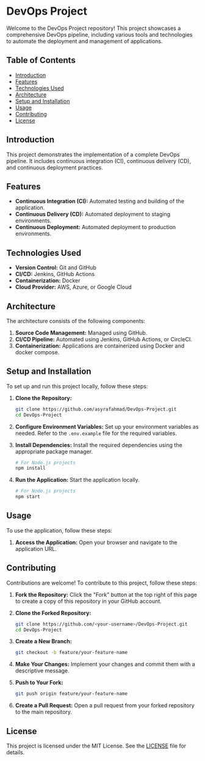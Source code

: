 # DevOps Project

Welcome to the DevOps Project repository! This project showcases a comprehensive DevOps pipeline, including various tools and technologies to automate the deployment and management of applications.

## Table of Contents

- [Introduction](#introduction)
- [Features](#features)
- [Technologies Used](#technologies-used)
- [Architecture](#architecture)
- [Setup and Installation](#setup-and-installation)
- [Usage](#usage)
- [Contributing](#contributing)
- [License](#license)

## Introduction

This project demonstrates the implementation of a complete DevOps pipeline. It includes continuous integration (CI), continuous delivery (CD), and continuous deployment practices.

## Features

- **Continuous Integration (CI):** Automated testing and building of the application.
- **Continuous Delivery (CD):** Automated deployment to staging environments.
- **Continuous Deployment:** Automated deployment to production environments.

## Technologies Used

- **Version Control:** Git and GitHub
- **CI/CD:** Jenkins, GitHub Actions
- **Containerization:** Docker
- **Cloud Provider:** AWS, Azure, or Google Cloud

## Architecture

The architecture consists of the following components:

1. **Source Code Management:** Managed using GitHub.
2. **CI/CD Pipeline:** Automated using Jenkins, GitHub Actions, or CircleCI.
3. **Containerization:** Applications are containerized using Docker and docker compose.

## Setup and Installation

To set up and run this project locally, follow these steps:

1. **Clone the Repository:**
    ```bash
    git clone https://github.com/asyrafahmad/DevOps-Project.git
    cd DevOps-Project
    ```

2. **Configure Environment Variables:**
    Set up your environment variables as needed. Refer to the `.env.example` file for the required variables.

3. **Install Dependencies:**
    Install the required dependencies using the appropriate package manager.

    ```bash
    # For Node.js projects
    npm install
    ```

4. **Run the Application:**
    Start the application locally.

    ```bash
    # For Node.js projects
    npm start
    ```

## Usage

To use the application, follow these steps:

1. **Access the Application:**
    Open your browser and navigate to the application URL.

## Contributing

Contributions are welcome! To contribute to this project, follow these steps:

1. **Fork the Repository:**
    Click the "Fork" button at the top right of this page to create a copy of this repository in your GitHub account.

2. **Clone the Forked Repository:**
    ```bash
    git clone https://github.com/<your-username>/DevOps-Project.git
    cd DevOps-Project
    ```

3. **Create a New Branch:**
    ```bash
    git checkout -b feature/your-feature-name
    ```

4. **Make Your Changes:**
    Implement your changes and commit them with a descriptive message.

5. **Push to Your Fork:**
    ```bash
    git push origin feature/your-feature-name
    ```

6. **Create a Pull Request:**
    Open a pull request from your forked repository to the main repository.

## License

This project is licensed under the MIT License. See the [LICENSE](LICENSE) file for details.
